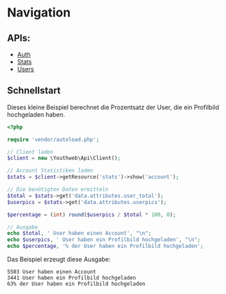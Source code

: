 # Navigation

## APIs:

* [Auth](auth.md)
* [Stats](stats.md)
* [Users](users.md)

## Schnellstart

Dieses kleine Beispiel berechnet die Prozentsatz der User, die ein Profilbild hochgeladen haben.

```php
<?php

require 'vendor/autoload.php';

// Client laden
$client = new \Youthweb\Api\Client();

// Account Statistiken laden
$stats = $client->getResource('stats')->show('account');

// Die benötigten Daten ermitteln
$total = $stats->get('data.attributes.user_total');
$userpics = $stats->get('data.attributes.userpics');

$percentage = (int) round($userpics / $total * 100, 0);

// Ausgabe
echo $total, ' User haben einen Account', "\n";
echo $userpics, ' User haben ein Profilbild hochgeladen', "\n";
echo $percentage, '% der User haben ein Profilbild hochgeladen';
```

Das Beispiel erzeugt diese Ausgabe:

```
5503 User haben einen Account
3441 User haben ein Profilbild hochgeladen
63% der User haben ein Profilbild hochgeladen
```
